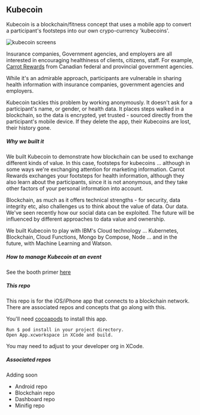 Kubecoin
--------

Kubecoin is a blockchain/fitness concept that uses a mobile app to convert a participant's footsteps into our own crypo-currency 'kubecoins'.

![kubecoin screens](https://raw.githubusercontent.com/antonmc/kubecoin/master/design/screens.png)


Insurance companies, Government agencies, and employers are all interested in encouraging healthiness of clients, citizens, staff. For example, [Carrot Rewards](https://www.carrotrewards.ca/home/) from Canadian federal and provincial government agencies.

While it's an admirable approach, participants are vulnerable in sharing health information with insurance companies, government agencies and employers.

Kubecoin tackles this problem by working anonymously. It doesn't ask for a participant's name, or gender, or health data. It places steps walked in a blockchain, so the data is encrypted, yet trusted - sourced directly from the participant's mobile device. If they delete the app, their Kubecoins are lost, their history gone.

##### Why we built it

We built Kubecoin to demonstrate how blockchain can be used to exchange different kinds of value. In this case, footsteps for kubecoins ... although in some ways we're exchanging attention for marketing information. Carrot Rewards exchanges your footsteps for health information, although they also learn about the participants, since it is not anonymous, and they take other factors of your personal information into account.

Blockchain, as much as it offers technical strengths - for security, data integrity etc, also challenges us to think about the value of data. Our data. We've seen recently how our social data can be exploited. The future will be influenced by different approaches to data value and ownership.

We built Kubecoin to play with IBM's Cloud technology ... Kubernetes, Blockchain, Cloud Functions, Mongo by Compose, Node ... and in the future, with Machine Learning and Watson.  

##### How to manage Kubecoin at an event

See the booth primer [here](https://github.com/IBM/kubecoin/blob/master/ABOUT.MD)

##### This repo

This repo is for the iOS/iPhone app that connects to a blockchain network. There are associated repos and concepts that go along with this.

You'll need [cocoapods](https://cocoapods.org/) to install this app.
```
Run $ pod install in your project directory.
Open App.xcworkspace in XCode and build.
```

You may need to adjust to your developer org in XCode.

##### Associated repos

Adding soon

  * Android repo
  * Blockchain repo
  * Dashboard repo
  * Minifig repo
